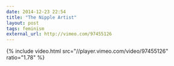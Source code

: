 ```yaml
---
date: 2014-12-23 22:54
title: "The Nipple Artist"
layout: post
tags: feminism
external_url: http://vimeo.com/97455126
---
```


{% include video.html src="//player.vimeo.com/video/97455126" ratio="1.78" %}
